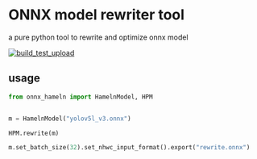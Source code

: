 # ONNX model rewriter tool


a pure python tool to rewrite and optimize onnx model

[![build_test_upload](https://github.com/irasin/onnx_hameln/actions/workflows/python-package.yml/badge.svg)](https://github.com/irasin/onnx_hameln/actions/workflows/python-package.yml)

## usage

```python
from onnx_hameln import HamelnModel, HPM


m = HamelnModel("yolov5l_v3.onnx")

HPM.rewrite(m)

m.set_batch_size(32).set_nhwc_input_format().export("rewrite.onnx")


```
